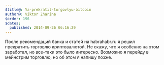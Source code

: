 ```yaml
---
$title@: Ya-prekratil-torgovlyu-bitcoin
author@: Viktor Zharina
$order: 196
$dates:
  published: 2014-09-26 06:16:29
---
```

После рекомендаций банка и статей на habrahabr.ru я решил прекратить торговлю криптовалютой. Не скажу, что я особенно на этом заработал, но все-таки это было интересно. Возможно я перейду в мейнстрим торговлю, но об этом я напишу позже.